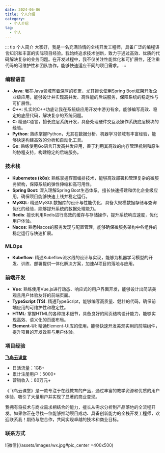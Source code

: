 ```yaml
---
date: 2024-06-06
title: 个人介绍
category:
  - 个人介绍
tag:
  - 个人
---
```


::: tip 个人简介
大家好，我是一名充满热情的全栈开发工程师，具备广泛的编程语言知识和丰富的实际项目经验。我始终追求技术创新，致力于通过高效、优质的代码解决复杂的业务问题。在开发过程中，我不仅关注性能优化和可扩展性，还注重代码的可维护性和团队协作，能够快速适应不同的项目需求。
:::

### 编程语言
- **Java**: 我在Java领域有着深厚的积累，尤其擅长使用Spring Boot框架开发企业级应用，能够设计并实现高并发、高性能的后端服务，保障系统的稳定性与可扩展性。
- **C++**: 扎实的C++功底让我在系统级应用开发中游刃有余，能够编写高效、稳定的底层代码，解决复杂的系统问题。
- **C**: 精通C语言，擅长底层系统开发，具备处理硬件交互及操作系统底层模块的经验。
- **Python**: 熟练掌握Python，尤其在数据分析、机器学习领域有丰富经验，能够快速构建高效的分析和自动化工具。
- **Go**: 熟练使用Go语言开发高并发应用，善于利用其高效的内存管理机制和原生的协程支持，构建稳定的后端服务。

### 技术栈
- **Kubernetes (k8s)**: 熟练掌握容器编排技术，能够高效部署和管理复杂的微服务架构，保障系统的弹性伸缩和高可用性。
- **Spring Boot**: 深入理解Spring Boot生态体系，擅长快速搭建和优化企业级应用，确保项目能够快速上线并稳定运行。
- **MySQL**: 精通MySQL数据库的设计与性能优化，具备大规模数据存储与查询优化的经验，能够提升系统的数据处理能力。
- **Redis**: 擅长利用Redis进行高效的缓存与存储操作，提升系统响应速度，优化用户体验。
- **Nacos**: 熟悉Nacos的服务发现与配置管理，能够确保微服务架构中各组件的稳定运行与快速扩展。

### MLOps
- **Kubeflow**: 精通Kubeflow流水线的设计与实现，能够为机器学习模型的开发、训练、部署提供一体化解决方案，加速AI项目的落地与应用。

### 前端开发
- **Vue**: 熟练使用Vue.js进行动态、响应式的用户界面开发，能够设计出简洁美观且用户体验友好的前端页面。
- **TypeScript (TS)**: 精通TypeScript，能够编写高质量、健壮的代码，确保前端应用的可维护性和稳定性。
- **HTML**: 掌握HTML的各种技术细节，具备良好的网页结构设计能力，能够实现高效、语义化的页面布局。
- **Element-UI**: 精通Element-UI库的使用，能够快速开发美观实用的前端组件，提升项目的开发效率与用户体验。

### 项目经验

**[飞鸟云课堂](https://feiniaoyunketang.h5.ixunke.com/)**

- 日活流量：1GB+
- 累计注册用户：5000+
- 营销收入：80万元+

《飞鸟云课堂》是一款专注于在线教育的产品，通过丰富的教学资源和优质的用户体验，吸引了大量用户并实现了显著的商业变现。

我拥有将技术与商业需求相结合的能力，擅长从需求分析到产品落地的全流程开发。如果你正在寻找一位能够推动项目成功、具备创新能力的全栈开发工程师，欢迎联系我！期待与您合作，共同实现卓越的技术和商业目标。

### 联系方式

![微信](/assets/images/wx.jpg#pic_center =400x500)